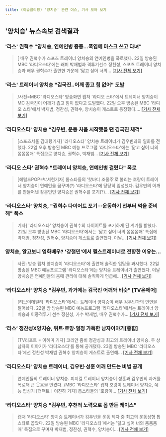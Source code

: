 ```yaml
---
title: (이슈클리핑) '양치승' 관련 이슈, 기사 모아 보기
---
```

## **'양치승'** 뉴스속보 검색결과
### '라스' 권혁수 "양치승, 연예인병 중증…폭염에 마스크 쓰고 다녀"

>[ 배우 권혁수가 스포츠 트레이너 양치승의 연예인병을 폭로했다. 22일 방송된 MBC '라디오스타'에는 래퍼 박재범과 격투기선수 정찬성, 스포츠 트레이너 양치승과 배우 권혁수가 출연한 가운데 '닮고 싶어 너의...
[[기사 전체 보기]](http://www.mydaily.co.kr/new_yk/html/read.php?newsid=201808222350366987&ext=na)

### '라스' 트레이너 양치승 "김국진..어깨 좁고 힘 없어" 도발

>/사진=MBC '라디오스타' 방송화면 캡처 '라디오 스타'에서 트레이너 양치승이 MC 김국진이 어깨가 좁고 힘이 없다고 도발했다. 22일 오후 방송된 MBC '라디오 스타'에서 박재범, 정찬성, 권혁수, 양치승이 게스트로 등장했다....
[[기사 전체 보기]](http://star.mt.co.kr/stview.php?no=2018082223113722136)

### '라디오스타' 양치승 "김우빈, 운동 처음 시작했을 땐 김국진 체격"

>[스포츠서울 김대령기자] '라디오스타' 양치승 트레이너가 김우빈과의 일화를 전했다. 22일 오후 방송된 MBC 예능 프로그램 '라디오스타'에는 '닮고 싶어 너의 몸몸몸매' 특집으로 양치승, 권혁수, 박재범...
[[기사 전체 보기]](http://www.sportsseoul.com/news/read/672628)

### '라디오 스타' 권혁수 "트레이너 양치승, 연예인병 걸렸다" 폭로

>[헤럴드POP=박서현기자] 톱스타들의 ‘핫바디 조물주’로 불리는 호랑이 트레이너 양치승이 연예인을 꿈꾸며(?) ‘라디오스타’에 당당히 입성했다. 김우빈의 어깨를 만들어낸 장본인인 양치승은 권혁수를 포기(?)...
[[기사 전체 보기]](http://biz.heraldcorp.com/view.php?ud=201808221312254137141_1)

### '라디오스타' 양치승, "권혁수 다이어트 포기···운동하기 전부터 먹을 준비해" 폭소

>기자] '라디오스타' 양치승이 권혁수의 다이어트를 포기하게 된 계기를 밝혔다. 22일 오후 방송된 MBC '라디오스타'에서는 '닮고 싶어 너의 몸몸몸매' 특집에 박재범, 정찬성, 권혁수, 양치승이 게스트로 출연했다. 이날...
[[기사 전체 보기]](http://www.seconomy.kr/view.php?ud=201808222359432494c4ac3206f2_2)

### 양치승, 알고보니 영화배우? '강철민'에서 헬스트레이너로 전향한 이유는...

>사진: 방송 캡처 양치승이 '라디오스타'에 출연해 솔직한 입담을 과시했다. 22일 방송된 MBC 예능프로그램 '라디오스타'에는 양치승 트레이너가 출연했다. 이날 양치승은 연예인들의 몸매 관리에 대해 솔직하게 언급해...
[[기사 전체 보기]](http://www.gukjenews.com/news/articleView.html?idxno=979086)

### '라디오스타' 양치승 "김우빈, 과거에는 김국진 어깨와 비슷" [TV온에어]

>[티브이데일리 '라디오스타'에서는 트레이너 양치승이 배우 김우빈과의 인연을 털어놨다. 22일 밤 방송된 MBC 예능프로그램 '라디오스타'에서는 트레이너 양치승과 이종격투기 선수 정찬성, 가수 박재범, 배우 권혁수가...
[[기사 전체 보기]](http://tvdaily.asiae.co.kr/read.php3?aid=15349518591387404019)

### ‘라스’ 정찬성X양치승, 위트·로망·열정 가득한 남자이야기[종합]

>[TV리포트 = 이혜미 기자] 코리안 좀비 정찬성과 최고의 트레이너 양치승. 두 상남자의 이야기가 ‘라디오스타’를 통해 공개됐다. 23일 방송된 MBC ‘라디오스타’에선 정찬성 박재범 권혁수 양치승이 게스트로 출연해...
[[기사 전체 보기]](http://www.tvreport.co.kr/?c=news&m=newsview&idx=1075999)

### '라디오스타' 양치승 트레이너, 김우빈·성훈 어깨 만드는 비법 공개

>연예인들의 트레이너 양치승. 피지컬 트레이너 양치승이 성훈과 김우빈의 과거를 폭로해 큰 웃음을 안겼다. /MBC '라디오스타' 캡처 호랑이 트레이너 양치승, 예능 입성기 [더팩트｜이진하 기자] 톱스타들의 '호랑이...
[[기사 전체 보기]](http://news.tf.co.kr/read/entertain/1731420.htm)

### '라디오스타' 양치승 "김우빈, 후천적 노력으로 몸 만든 케이스"

>캡처 '라디오스타' 양치승 트레이너가 김우빈을 운동 제자 중 최고의 운동성형 톱스타로 꼽았다. 22일 방송된 MBC '라디오스타'에서는 '닮고 싶어 너의 몸몸몸매' 특집으로 꾸며져 박재범, 정찬성, 권혁수, 양치승이...
[[기사 전체 보기]](http://news20.busan.com/controller/newsController.jsp?newsId=20180823000002)


